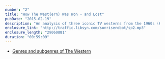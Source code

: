 ```yaml
---
number: "2"
title: "How The West(ern) Was Won - and Lost"
pubDate: "2015-02-19"
description: "An analysis of three iconic TV westerns from the 1960s (Gunsmoke, Bonanza and Maverick) and the demise of their genre."
enclosure_link: "http://traffic.libsyn.com/sunriserobot/sp2.mp3"
enclosure_length: "29060881"
duration: "00:59:09"
---
```

- [Genres and subgenres of The Western](https://allthetropes.orain.org/wiki/The_Western)
